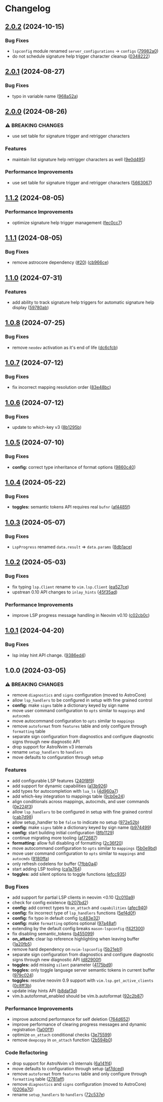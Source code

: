 # Changelog

## [2.0.2](https://github.com/AstroNvim/astrolsp/compare/v2.0.1...v2.0.2) (2024-10-15)


### Bug Fixes

* `lspconfig` module renamed `server_configurations` -&gt; `configs` ([79982a0](https://github.com/AstroNvim/astrolsp/commit/79982a077ae3b5a116ea4229f9c1011dfbd2c6a4))
* do not schedule signature help trigger character cleanup ([0348222](https://github.com/AstroNvim/astrolsp/commit/0348222fd7f63bd8c76534179850700377a3ce10))

## [2.0.1](https://github.com/AstroNvim/astrolsp/compare/v2.0.0...v2.0.1) (2024-08-27)


### Bug Fixes

* typo in variable name ([968a52a](https://github.com/AstroNvim/astrolsp/commit/968a52a6111db1acb82400fabf3fea7c68f73003))

## [2.0.0](https://github.com/AstroNvim/astrolsp/compare/v1.1.2...v2.0.0) (2024-08-26)


### ⚠ BREAKING CHANGES

* use set table for signature trigger and retrigger characters

### Features

* maintain list signature help retrigger characters as well ([9e0d495](https://github.com/AstroNvim/astrolsp/commit/9e0d495138a3e530946dd982ce68ea69058e66c9))


### Performance Improvements

* use set table for signature trigger and retrigger characters ([5663067](https://github.com/AstroNvim/astrolsp/commit/5663067d0ac2a2b80fdc582ba04d80f539ce4daa))

## [1.1.2](https://github.com/AstroNvim/astrolsp/compare/v1.1.1...v1.1.2) (2024-08-05)


### Performance Improvements

* optimize signature help trigger management ([fec0cc7](https://github.com/AstroNvim/astrolsp/commit/fec0cc7f1eac3a7e4c79e56ede619530d71ade77))

## [1.1.1](https://github.com/AstroNvim/astrolsp/compare/v1.1.0...v1.1.1) (2024-08-05)


### Bug Fixes

* remove astrocore dependency ([#20](https://github.com/AstroNvim/astrolsp/issues/20)) ([cb966ce](https://github.com/AstroNvim/astrolsp/commit/cb966ce71d537ea0f0f29aa54a2d629090d816db))

## [1.1.0](https://github.com/AstroNvim/astrolsp/compare/v1.0.8...v1.1.0) (2024-07-31)


### Features

* add ability to track signature help triggers for automatic signature help display ([59780ab](https://github.com/AstroNvim/astrolsp/commit/59780abf24924b5ad72692d1bb8b73d8a84f5777))

## [1.0.8](https://github.com/AstroNvim/astrolsp/compare/v1.0.7...v1.0.8) (2024-07-25)


### Bug Fixes

* remove `neodev` activation as it's end of life ([dc6cfcb](https://github.com/AstroNvim/astrolsp/commit/dc6cfcbb12c6fdf91c56963148c28ed6f07d8e72))

## [1.0.7](https://github.com/AstroNvim/astrolsp/compare/v1.0.6...v1.0.7) (2024-07-12)


### Bug Fixes

* fix incorrect mapping resolution order ([83e48bc](https://github.com/AstroNvim/astrolsp/commit/83e48bca693b0da9ac576b7cba9d22b8ea6c8ad9))

## [1.0.6](https://github.com/AstroNvim/astrolsp/compare/v1.0.5...v1.0.6) (2024-07-12)


### Bug Fixes

* update to which-key v3 ([8b1295b](https://github.com/AstroNvim/astrolsp/commit/8b1295be3c1c2aa30c4a9c9305be0797bee16eb8))

## [1.0.5](https://github.com/AstroNvim/astrolsp/compare/v1.0.4...v1.0.5) (2024-07-10)


### Bug Fixes

* **config:** correct type inheritance of format options ([9860c40](https://github.com/AstroNvim/astrolsp/commit/9860c404c02c1b5cc9520ec1e4d73071ec1d53bc))

## [1.0.4](https://github.com/AstroNvim/astrolsp/compare/v1.0.3...v1.0.4) (2024-05-22)


### Bug Fixes

* **toggles:** semantic tokens API requires real `bufnr` ([af4485f](https://github.com/AstroNvim/astrolsp/commit/af4485fd9f5656a6bdf591acdfe3b4304f37e1fe))

## [1.0.3](https://github.com/AstroNvim/astrolsp/compare/v1.0.2...v1.0.3) (2024-05-07)


### Bug Fixes

* `LspProgress` renamed `data.result` =&gt; `data.params` ([8db1ace](https://github.com/AstroNvim/astrolsp/commit/8db1ace2e7f3e3b45e0c5285abb31093e924e6f9))

## [1.0.2](https://github.com/AstroNvim/astrolsp/compare/v1.0.1...v1.0.2) (2024-05-03)


### Bug Fixes

* fix typing `lsp.Client` rename to `vim.lsp.Client` ([ea527ce](https://github.com/AstroNvim/astrolsp/commit/ea527ceb770c14c30f3280f01a1e3382bbf0834f))
* upstrean 0.10 API changes to `inlay_hints` ([45f35ad](https://github.com/AstroNvim/astrolsp/commit/45f35ad7022937dbdf57ea1f8ffe77749ed78fa8))


### Performance Improvements

* improve LSP progress message handling in Neovim v0.10 ([c02cb0c](https://github.com/AstroNvim/astrolsp/commit/c02cb0c2fcda07d15e7c4f26b3c80b9442c1a731))

## [1.0.1](https://github.com/AstroNvim/astrolsp/compare/v1.0.0...v1.0.1) (2024-04-20)


### Bug Fixes

* lsp inlay hint API change. ([9386ed4](https://github.com/AstroNvim/astrolsp/commit/9386ed4d1d742fb39f6d191f66ed582284b6007a))

## 1.0.0 (2024-03-05)


### ⚠ BREAKING CHANGES

* remove `diagnostics` and `signs` configuration (moved to AstroCore)
* allow `lsp_handlers` to be configured in setup with fine grained control
* **config:** make `signs` table a dictionary keyed by sign name
* move user command configuration to `opts` similar to `mappings` and `autocmds`
* move autocommand configuration to `opts` similar to `mappings`
* remove `autoformat` from `features` table and only configure through `formatting` table
* separate sign configuration from diagnostics and configure diagnostic signs through new diagnostic API
* drop support for AstroNvim v3 internals
* rename `setup_handlers` to `handlers`
* move defaults to configuration through setup

### Features

* add configurable LSP features ([240f8f9](https://github.com/AstroNvim/astrolsp/commit/240f8f9679f19118e5465a8e90ce9adbf4d12453))
* add support for dynamic capabilities ([a13b926](https://github.com/AstroNvim/astrolsp/commit/a13b926580e0b28c2275dd574137e6ba77fbd722))
* add types for autocompletion with `lua_ls` ([4d960a7](https://github.com/AstroNvim/astrolsp/commit/4d960a78ea62ba9944010766a9c7ed20d2042f92))
* add which-key integration to mappings table ([9cb0e24](https://github.com/AstroNvim/astrolsp/commit/9cb0e247bed7109440804dac7cb2018cd5d70e3f))
* align conditionals across mappings, autocmds, and user commands ([0e224f3](https://github.com/AstroNvim/astrolsp/commit/0e224f395599017400228f2265b9aac059239c64))
* allow `lsp_handlers` to be configured in setup with fine grained control ([cab7d98](https://github.com/AstroNvim/astrolsp/commit/cab7d983a33db6a1cd5722bc2d330f842cd2fe17))
* allow setup_handler to be `false` to indicate no setup ([972e52b](https://github.com/AstroNvim/astrolsp/commit/972e52bc675001b09dbb3fbfde9d9ec874318093))
* **config:** make `signs` table a dictionary keyed by sign name ([b974499](https://github.com/AstroNvim/astrolsp/commit/b974499ffd7d6d94e4850b3432cd20025d45a8e1))
* **config:** start building initial configuration ([8fb1129](https://github.com/AstroNvim/astrolsp/commit/8fb11297afd42ae7294738401a646bfc982e3ce8))
* continue migrating more tooling ([af72687](https://github.com/AstroNvim/astrolsp/commit/af72687fdcb0d31be051538219a8611a9468e7b1))
* **formatting:** allow full disabling of formatting ([2c36f20](https://github.com/AstroNvim/astrolsp/commit/2c36f20998c6dea41774ecf1d515d944b396b42c))
* move autocommand configuration to `opts` similar to `mappings` ([5b0e9bd](https://github.com/AstroNvim/astrolsp/commit/5b0e9bd339e456f2288933b35d40dc414c167972))
* move user command configuration to `opts` similar to `mappings` and `autocmds` ([9180ffa](https://github.com/AstroNvim/astrolsp/commit/9180ffa30324f0347b25aebafba7338bf3be8042))
* only refresh codelens for buffer ([7fbb0a4](https://github.com/AstroNvim/astrolsp/commit/7fbb0a4e108135dd4f2a6e1cd0bcb117ab15d4d4))
* start adding LSP tooling ([ca1a764](https://github.com/AstroNvim/astrolsp/commit/ca1a764118b5520bd9f616df0de707fc55788fa4))
* **toggles:** add silent options to toggle functions ([efcc935](https://github.com/AstroNvim/astrolsp/commit/efcc93598afec665962a19f30fc8327c0b423ea8))


### Bug Fixes

* add support for partial LSP clients in neovim &lt;0.10 ([2c010a9](https://github.com/AstroNvim/astrolsp/commit/2c010a92114098d4e02f2a369c1f951c0c6d6191))
* check for config existence ([b207bd2](https://github.com/AstroNvim/astrolsp/commit/b207bd2b42fe4aed77929b748cc4c2eacbbac64d))
* **config:** add correct types to `on_attach` and `capabilities` ([afec940](https://github.com/AstroNvim/astrolsp/commit/afec940003708c15dda1b9017b9b6cf7f19a0b4e))
* **config:** fix incorrect type of `lsp_handlers` functions ([5ef4d0f](https://github.com/AstroNvim/astrolsp/commit/5ef4d0fecf781ed79cf92ab48bca1da01282a824))
* **config:** fix typo in default config ([c483e32](https://github.com/AstroNvim/astrolsp/commit/c483e32aef033a278519f6e81cbd49c64a87a534))
* **config:** make `formatting` options optional ([97a48af](https://github.com/AstroNvim/astrolsp/commit/97a48afced0e1d2f3449308b732ebbc680fb758d))
* extending by the default config breaks `mason-lspconfig` ([f42f300](https://github.com/AstroNvim/astrolsp/commit/f42f3009d5e08940f4092c9d376dc0ff41f68ea8))
* fix disabling semantic_tokens ([b455099](https://github.com/AstroNvim/astrolsp/commit/b455099f728cf473375aabb59aa9f87e76c0e9b9))
* **on_attach:** clear lsp reference highlighting when leaving buffer ([1a20fb5](https://github.com/AstroNvim/astrolsp/commit/1a20fb575e4e8f315405976b481a1c2b3ec49bc6))
* remove hard dependency on `nvim-lspconfig` ([5b21eb1](https://github.com/AstroNvim/astrolsp/commit/5b21eb1a7ad953482ee26c2918245013e03a6e61))
* separate sign configuration from diagnostics and configure diagnostic signs through new diagnostic API ([d82900f](https://github.com/AstroNvim/astrolsp/commit/d82900f1b7051a7a47b7e52a9787b53bcd041d51))
* **toggles:** add missing `silent` parameter ([4175bd9](https://github.com/AstroNvim/astrolsp/commit/4175bd98098df94d47eb241b6cabdb7daa06d801))
* **toggles:** only toggle language server semantic tokens in current buffer ([979c024](https://github.com/AstroNvim/astrolsp/commit/979c024f4219235d7e6dbb4ff20e8b9e2501b54e))
* **toggles:** resolve neovim 0.9 support with `vim.lsp.get_active_clients` ([0c8ff3b](https://github.com/AstroNvim/astrolsp/commit/0c8ff3bad07e9253679688ee49063feba8705542))
* update inlay hints API ([b8daf3d](https://github.com/AstroNvim/astrolsp/commit/b8daf3dc07c63200dabb26d8a3af1d20bb8d4648))
* vim.b.autoformat_enabled should be vim.b.autoformat ([92c2b87](https://github.com/AstroNvim/astrolsp/commit/92c2b871ec16eb8d01487498f64c695d7cf2d6c6))


### Performance Improvements

* improve autocmd performance for self deletion ([764d652](https://github.com/AstroNvim/astrolsp/commit/764d652a8172a729c7102584b8062c4d7ec843da))
* improve performance of clearing progress messages and dynamic registration ([1a00f1f](https://github.com/AstroNvim/astrolsp/commit/1a00f1f39cacc67d10144f6d6046533180e5a1f2))
* optimize `on_attach` conditional checks ([3e75599](https://github.com/AstroNvim/astrolsp/commit/3e7559973dce6a95e44e4425904fb432743c0f97))
* remove `deepcopy` in `on_attach` function ([2b594b0](https://github.com/AstroNvim/astrolsp/commit/2b594b0ed2637648370a69d1614a22e9a97ddd60))


### Code Refactoring

* drop support for AstroNvim v3 internals ([6a141f4](https://github.com/AstroNvim/astrolsp/commit/6a141f461d93d1b582c3cab910bd0f55d6ee7b92))
* move defaults to configuration through setup ([af7dced](https://github.com/AstroNvim/astrolsp/commit/af7dced8b1fe8b2137484d9633c33aad47f7c38d))
* remove `autoformat` from `features` table and only configure through `formatting` table ([2781aff](https://github.com/AstroNvim/astrolsp/commit/2781afff8216ad1a0acb98215d2f23915227556d))
* remove `diagnostics` and `signs` configuration (moved to AstroCore) ([0206a70](https://github.com/AstroNvim/astrolsp/commit/0206a70337b0af689b8b6b2db8d88ea844da6f32))
* rename `setup_handlers` to `handlers` ([72c537e](https://github.com/AstroNvim/astrolsp/commit/72c537e28bd4a29d6bbc9fd6dc183671c5c63424))
